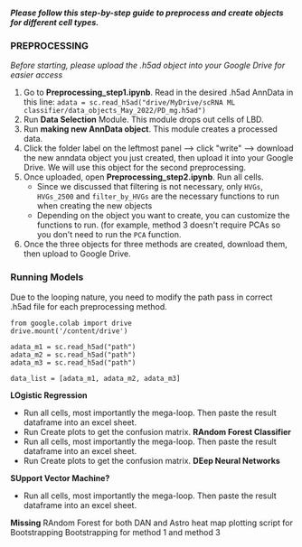 ##### Please follow this step-by-step guide to preprocess and create objects for different cell types. 

### PREPROCESSING
*Before starting, please upload the .h5ad object into your Google Drive for easier access*

1. Go to **Preprocessing_step1.ipynb**. Read in the desired .h5ad AnnData in this line: `adata = sc.read_h5ad("drive/MyDrive/scRNA ML classifier/data_objects_May_2022/PD_mg.h5ad") `
2. Run **Data Selection** Module. This module drops out cells of LBD.
3. Run **making new AnnData object**. This module creates a processed data.
4. Click the folder label on the leftmost panel --> click "write" --> download the new anndata object you just created, then upload it into your Google Drive. We will use this object for the second preprocessing.
5. Once uploaded, open **Preprocessing_step2.ipynb**. Run all cells.
      - Since we discussed that filtering is not necessary, only `HVGs`, `HVGs_2500` and `filter_by_HVGs` are the necessary functions to run when creating the new objects
      - Depending on the object you want to create, you can customize the functions to run. (for example, method 3 doesn't require PCAs so you don't need to run the `PCA` function. 
6. Once the three objects for three methods are created, download them, then upload to Google Drive. 


### Running Models
Due to the looping nature, you need to modify the path pass in correct .h5ad file for each preprocessing method. 
```
from google.colab import drive
drive.mount('/content/drive')

adata_m1 = sc.read_h5ad("path")
adata_m2 = sc.read_h5ad("path")
adata_m3 = sc.read_h5ad("path")

data_list = [adata_m1, adata_m2, adata_m3]
```
**LOgistic Regression**
- Run all cells, most importantly the mega-loop. Then paste the result dataframe into an excel sheet. 
- Run Create plots to get the confusion matrix. 
**RAndom Forest Classifier**
- Run all cells, most importantly the mega-loop. Then paste the result dataframe into an excel sheet. 
- Run Create plots to get the confusion matrix. 
**DEep Neural Networks**

**SUpport Vector Machine?** 
- Run all cells, most importantly the mega-loop. Then paste the result dataframe into an excel sheet. 


**Missing**
RAndom Forest for both DAN and Astro
heat map plotting script for Bootstrapping 
Bootstrapping for method 1 and method 3
